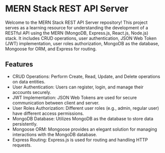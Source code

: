 
# MERN Stack REST API Server

Welcome to the MERN Stack REST API Server repository! This project serves as a learning resource for understanding the development of a RESTful API using the MERN (MongoDB, Express.js, React.js, Node.js) stack. It includes CRUD operations, user authentication, JSON Web Token (JWT) implementation, user roles authorization, MongoDB as the database, Mongoose for ORM, and Express for routing.

## Features
- CRUD Operations: Perform Create, Read, Update, and Delete operations on data entities.
- User Authentication: Users can register, login, and manage their accounts securely.
- JWT Implementation: JSON Web Tokens are used for secure communication between client and server.
- User Roles Authorization: Different user roles (e.g., admin, regular user) have different access permissions.
- MongoDB Database: Utilizes MongoDB as the database to store data persistently.
- Mongoose ORM: Mongoose provides an elegant solution for managing interactions with the MongoDB database.
- Express Routing: Express.js is used for routing and handling HTTP requests.
